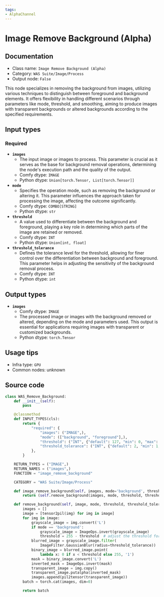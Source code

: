 ```yaml
---
tags:
- AlphaChannel
---
```


# Image Remove Background (Alpha)
## Documentation
- Class name: `Image Remove Background (Alpha)`
- Category: `WAS Suite/Image/Process`
- Output node: `False`

This node specializes in removing the background from images, utilizing various techniques to distinguish between foreground and background elements. It offers flexibility in handling different scenarios through parameters like mode, threshold, and smoothing, aiming to produce images with transparent backgrounds or altered backgrounds according to the specified requirements.
## Input types
### Required
- **`images`**
    - The input image or images to process. This parameter is crucial as it serves as the base for background removal operations, determining the node's execution path and the quality of the output.
    - Comfy dtype: `IMAGE`
    - Python dtype: `Union[torch.Tensor, List[torch.Tensor]]`
- **`mode`**
    - Specifies the operation mode, such as removing the background or altering it. This parameter influences the approach taken for processing the image, affecting the outcome significantly.
    - Comfy dtype: `COMBO[STRING]`
    - Python dtype: `str`
- **`threshold`**
    - A value used to differentiate between the background and foreground, playing a key role in determining which parts of the image are retained or removed.
    - Comfy dtype: `INT`
    - Python dtype: `Union[int, float]`
- **`threshold_tolerance`**
    - Defines the tolerance level for the threshold, allowing for finer control over the differentiation between background and foreground. This parameter helps in adjusting the sensitivity of the background removal process.
    - Comfy dtype: `INT`
    - Python dtype: `int`
## Output types
- **`images`**
    - Comfy dtype: `IMAGE`
    - The processed image or images with the background removed or altered, depending on the mode and parameters used. This output is essential for applications requiring images with transparent or customized backgrounds.
    - Python dtype: `torch.Tensor`
## Usage tips
- Infra type: `GPU`
- Common nodes: unknown


## Source code
```python
class WAS_Remove_Background:
    def __init__(self):
        pass

    @classmethod
    def INPUT_TYPES(cls):
        return {
            "required": {
                "images": ("IMAGE",),
                "mode": (["background", "foreground"],),
                "threshold": ("INT", {"default": 127, "min": 0, "max": 255, "step": 1}),
                "threshold_tolerance": ("INT", {"default": 2, "min": 1, "max": 24, "step": 1}),
            },
        }

    RETURN_TYPES = ("IMAGE",)
    RETURN_NAMES = ("images",)
    FUNCTION = "image_remove_background"

    CATEGORY = "WAS Suite/Image/Process"

    def image_remove_background(self, images, mode='background', threshold=127, threshold_tolerance=2):
        return (self.remove_background(images, mode, threshold, threshold_tolerance), )

    def remove_background(self, image, mode, threshold, threshold_tolerance):
        images = []
        image = [tensor2pil(img) for img in image]
        for img in image:
            grayscale_image = img.convert('L')
            if mode == 'background':
                grayscale_image = ImageOps.invert(grayscale_image)
                threshold = 255 - threshold  # adjust the threshold for "background" mode
            blurred_image = grayscale_image.filter(
                ImageFilter.GaussianBlur(radius=threshold_tolerance))
            binary_image = blurred_image.point(
                lambda x: 0 if x < threshold else 255, '1')
            mask = binary_image.convert('L')
            inverted_mask = ImageOps.invert(mask)
            transparent_image = img.copy()
            transparent_image.putalpha(inverted_mask)
            images.append(pil2tensor(transparent_image))
        batch = torch.cat(images, dim=0)

        return batch

```
